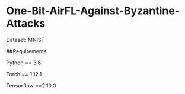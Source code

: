 # One-Bit-AirFL-Against-Byzantine-Attacks

Dataset: MNIST

##Requirements

Python == 3.6

Torch == 1.12.1

Tensorflow ==2.10.0
